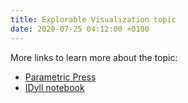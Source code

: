 ```yaml
---
title: Explorable Visualization topic
date: 2020-07-25 04:12:00 +0100
---
```




More links to learn more about the topic:

- [Parametric Press](https://parametric.press/issue-01/)
- [IDyll notebook](https://idyll-lang.org/)

